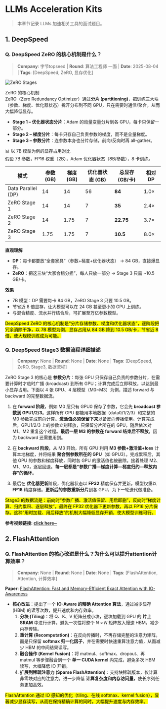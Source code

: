 # LLMs Acceleration Kits
> 本章节记录 LLMs 加速相关工具的面试题目。

## 1. DeepSpeed

### Q. DeepSpeed ZeRO 的核心机制是什么？
> **Company**: 字节topseed | **Round**: 算法工程师 一面 | **Date**: 2025-08-04 | **Tags**: [DeepSpeed, ZeRO, 显存优化]

![ZeRO Stages](https://developer.qcloudimg.com/http-save/yehe-4356113/fcf9846d4d2088174a47a5e6668545ae.png)

ZeRO 的核心机制  
ZeRO（Zero Redundancy Optimizer）通过**分片 (partitioning)**，把训练三大块（参数、梯度、优化器状态）拆开分布到不同 GPU，只在需要时通信/聚合，从而大幅降低显存。

- **Stage 1 – 优化器状态分片**：Adam 的动量变量分片到各 GPU，每卡只保留一部分。  
- **Stage 2 – 梯度分片**：每卡只存自己负责参数的梯度，而不是全量梯度。  
- **Stage 3 – 参数分片**：连参数本身也分片存储，前向/反向时再 all-gather。  

📊 以 7B 模型为例的显存占用对比  
假设 7B 参数，FP16 权重（2B），Adam 优化器状态（8B/参数），8 卡训练。

| 模式                | 参数 (GB) | 梯度 (GB) | 优化器状态 (GB) | 总显存 (GB/卡) | 相对 DP |
|---------------------|-----------|-----------|-----------------|----------------|---------|
| Data Parallel (DP)  | 14        | 14        | 56              | **84**         | 1.0×    |
| ZeRO Stage 1        | 14        | 14        | 7               | **35**         | 2.4×    |
| ZeRO Stage 2        | 14        | 1.75      | 7               | **22.75**      | 3.7×    |
| ZeRO Stage 3        | 1.75      | 1.75      | 7               | **10.5**       | 8.0×    |

**直观理解**  
- **DP**：每卡都要放“全套家具”（参数+梯度+优化器状态） → 84 GB，直接爆显存。  
- **ZeRO**：把这三块“大家合租分担”，每人只放一部分 → Stage 3 只需 ~10.5 GB/卡。  

**效果**  
- 7B 模型：DP 需要每卡 84 GB，ZeRO Stage 3 只要 10.5 GB。  
- 节省近 8 倍显存，让大模型可以在 24 GB 甚至更小的 GPU 上训练。  
- 与混合精度、流水并行结合后，可扩展至万亿参数模型。

<mark>DeepSpeed ZeRO 的核心机制是“分片存储参数、梯度和优化器状态”，逐阶段把冗余消除干净，以 7B 模型为例，显存占用从 84 GB 降到 10.5 GB/卡，节省近 8 倍，使大规模训练成为可能。</mark>


### Q. DeepSpeed Stage3 数据流程详细描述
> **Company**: None | **Round**: None | **Date**: None | **Tags**: [DeepSpeed, ZeRO, Stage3, 数据流程]

ZeRO Stage 3 的核心是 **参数分片**：每张 GPU 只保存自己负责的参数分片，在需要计算时才临时广播 (broadcast) 到所有 GPU；计算完成后立即释放，以达到最小显存占用。下面以 4 张 GPU、4 层模型（M0~M3）为例，描述 forward 与 backward 的完整数据流。

1. 在 **forward 阶段**，例如 M0 层只有 GPU0 保存了参数，它会先 **broadcast 参数到 GPU1/2/3**。这样所有 GPU 都能用本地数据（data0/1/2/3）和完整的 M0 参数完成前向计算。**激活值必须保留下来**以备反向传播使用。计算完成后，GPU1/2/3 上的参数立刻释放，只保留分片所在的 GPU，随后依次对 M1、M2 重复这个过程。**最后一层 M3 的参数在 forward 结束后不释放**，因为 backward 还需要用到。

2. 在 **backward 阶段**，从 M3 开始，所有 GPU 利用 **M3 参数+激活值+loss** 计算本地梯度，并将结果 **聚合到参数所在的 GPU**（如 GPU3）。完成累积后，其他 GPU 的参数和梯度释放，同时各 GPU 的激活值也被删除。接着处理 M2、M1、M0，逐层回退。**每一层都是“参数广播—梯度计算—梯度归约—释放内存”的循环**。

3. 最后在 **优化器更新**阶段，优化器状态以 **FP32** 精度保存并更新，模型权重以 **FP16** 精度存储。**更新后的参数重新分片**到各 GPU，为下一轮迭代做准备。

<mark>Stage3 的数据流是：前向时“参数广播、激活值保留、用后即删”，反向时“梯度计算、归约累积、逐层释放”，最终在 FP32 优化器下更新参数，再以 FP16 分片保存。这种“用时加载、用后释放”的机制大幅降低显存开销，使大模型训练可行。</mark>

**参考视频链接: [click here~](https://www.bilibili.com/video/BV1C44y1Y7Lz/?vd_source=6e48849af2164223890124b90ffd9c5e)**

## 2. FlashAttention

### Q. FlashAttention 的核心改进是什么？为什么可以提升attention计算效率？
> **Company**: None | **Round**: None | **Date**: None | **Tags**: [FlashAttention, Attention, 计算效率]

**Paper**: [FlashAttention: Fast and Memory-Efficient Exact Attention with IO-Awareness](https://papers.nips.cc/paper_files/paper/2022/file/67d57c32e20fd0a7a302cb81d36e40d5-Paper-Conference.pdf)

- **核心改进**：提出了一个 **IO-Aware 的精确 Attention 算法**，通过减少显存 (HBM) 的读写次数，提升速度和内存效率。
  1. **分块 (Tiling)**：将 Q、K、V 矩阵分成小块，逐块加载到 GPU 的 **片上 SRAM** 中进行计算，避免一次性将整个 $N \times N$ 矩阵放入慢速 HBM，减少内存传输。 
  2. **重计算 (Recomputation)**：在反向传播时，不再存储完整的注意力矩阵，而是只保留 **softmax 归一化因子**，并在需要时快速重算注意力值，从而减少 HBM 的中间结果读写。  
  3. **融合操作 (Kernel Fusion)**：将 matmul、softmax、dropout、再 matmul 等步骤融合到一个 **单一 CUDA kernel** 内完成，避免多次 HBM 读写，大幅降低 IO 开销。  
  4. **扩展到稀疏注意力 (Sparse FlashAttention)**：支持块稀疏版本，仅计算非零块对应的注意力，进一步降低 **计算复杂度和内存访问量**，使长序列任务更加高效。  



<mark>FlashAttention 通过 IO 感知的优化（tiling、在线 softmax、kernel fusion），显著减少显存读写，从而在保持精确计算的同时，大幅提升速度与内存效率。</mark>
